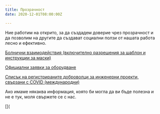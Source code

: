 ```yaml
---
title: Прозрачност
date: 2020-12-01T08:00:00Z

---
```

Ние работим на открито, за да създадем доверие чрез прозрачност и да позволим на другите да създават социални ползи от нашата работа лесно и ефективно. 

[Болнични взаимодействия (включително разрешения за шаблон и инструкции за маски)](https://drive.google.com/file/d/13XDz_-i3MGanJYYiueWTQHeSYsdx5nQM/view?usp=sharing)

[Официални заявки за оборудване](https://airtable.com/shriHlEOWKnopw2bz)

[Списък на регистрираните доброволци за инженерни проекти, свързани с COVID (международни)](https://airtable.com/shrskx6uYDk1KqrvN)

Ако имаме някаква информация, която би могла да ви бъде полезна и не е тук, моля свържете се с нас.

\[\](